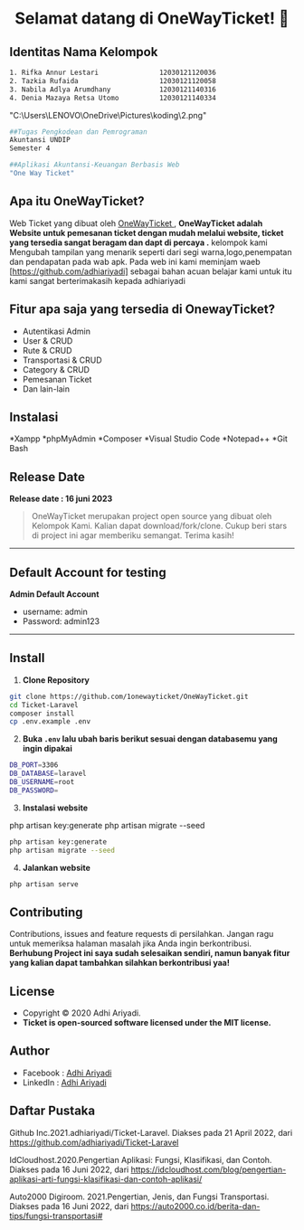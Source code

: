 
<h1 align="center">Selamat datang di OneWayTicket! 👋</h1>

## Identitas Nama Kelompok
```bash                        
1. Rifka Annur Lestari               12030121120036
2. Tazkia Rufaida                    12030121120058
3. Nabila Adlya Arumdhany            12030121140316
4. Denia Mazaya Retsa Utomo          12030121140334
```
"C:\Users\LENOVO\OneDrive\Pictures\koding\2.png"

```bash
##Tugas Pengkodean dan Pemrograman
Akuntansi UNDIP
Semester 4
```
```bash
##Aplikasi Akuntansi-Keuangan Berbasis Web
"One Way Ticket"
```

## Apa itu OneWayTicket?

Web Ticket yang dibuat oleh <a href="(https://github.com/1onewayticket/OneWayTicket.git)"> OneWayTicket </a>,
**OneWayTicket adalah Website untuk pemesanan ticket dengan mudah melalui website, ticket yang tersedia sangat beragam dan dapt di percaya .**
kelompok kami Mengubah tampilan yang menarik seperti dari segi warna,logo,penempatan dan pendapatan pada wab apk. Pada web ini kami meminjam waeb [https://github.com/adhiariyadi] sebagai bahan acuan belajar kami untuk itu kami sangat berterimakasih kepada adhiariyadi

## Fitur apa saja yang tersedia di OnewayTicket?

-   Autentikasi Admin
-   User & CRUD
-   Rute & CRUD
-   Transportasi & CRUD
-   Category & CRUD
-   Pemesanan Ticket
-   Dan lain-lain
  
##  Instalasi
*Xampp
*phpMyAdmin
*Composer
*Visual Studio Code
*Notepad++
*Git Bash

## Release Date

**Release date : 16 juni 2023**

> OneWayTicket merupakan project open source yang dibuat oleh Kelompok Kami. Kalian dapat download/fork/clone. Cukup beri stars di project ini agar memberiku semangat. Terima kasih!

---

## Default Account for testing

**Admin Default Account**

-   username: admin
-   Password: admin123

---

## Install

1. **Clone Repository**

```bash
git clone https://github.com/1onewayticket/OneWayTicket.git
cd Ticket-Laravel
composer install
cp .env.example .env
```

2. **Buka `.env` lalu ubah baris berikut sesuai dengan databasemu yang ingin dipakai**

```bash
DB_PORT=3306
DB_DATABASE=laravel
DB_USERNAME=root
DB_PASSWORD=
```

3. **Instalasi website**

php artisan key:generate
php artisan migrate --seed

```bash
php artisan key:generate
php artisan migrate --seed
```

4. **Jalankan website**

```bash
php artisan serve
```



## Contributing

Contributions, issues and feature requests di persilahkan.
Jangan ragu untuk memeriksa halaman masalah jika Anda ingin berkontribusi. **Berhubung Project ini saya sudah selesaikan sendiri, namun banyak fitur yang kalian dapat tambahkan silahkan berkontribusi yaa!**

## License

-   Copyright © 2020 Adhi Ariyadi.
-   **Ticket is open-sourced software licensed under the MIT license.**

## Author

-   Facebook : <a href="https://web.facebook.com/adhiariyadi.me/"> Adhi Ariyadi</a>
-   LinkedIn : <a href="https://www.linkedin.com/in/adhiariyadi/"> Adhi Ariyadi</a>

## Daftar Pustaka
Github Inc.2021.adhiariyadi/Ticket-Laravel. Diakses pada 21 April 2022, dari https://github.com/adhiariyadi/Ticket-Laravel 

IdCloudhost.2020.Pengertian Aplikasi: Fungsi, Klasifikasi, dan Contoh. Diakses pada 16 Juni 2022, dari  https://idcloudhost.com/blog/pengertian-aplikasi-arti-fungsi-klasifikasi-dan-contoh-aplikasi/ 

Auto2000 Digiroom. 2021.Pengertian, Jenis, dan Fungsi Transportasi. Diakses pada 16 Juni 2022, dari https://auto2000.co.id/berita-dan-tips/fungsi-transportasi# 


